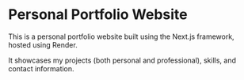 # Personal Portfolio Website

This is a personal portfolio website built using the Next.js framework, hosted using Render. 

It showcases my projects (both personal and professional), skills, and contact information.
